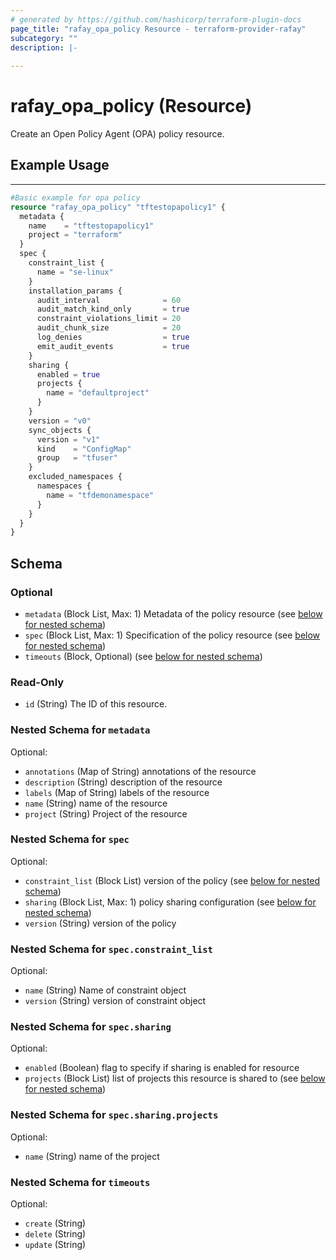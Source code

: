 ```yaml
---
# generated by https://github.com/hashicorp/terraform-plugin-docs
page_title: "rafay_opa_policy Resource - terraform-provider-rafay"
subcategory: ""
description: |-
  
---
```


# rafay_opa_policy (Resource)

Create an Open Policy Agent (OPA) policy resource. 

## Example Usage

---

```terraform
#Basic example for opa policy
resource "rafay_opa_policy" "tftestopapolicy1" {
  metadata {
    name    = "tftestopapolicy1"
    project = "terraform"
  }
  spec {
    constraint_list {
      name = "se-linux"
    }
    installation_params {
      audit_interval              = 60
      audit_match_kind_only       = true
      constraint_violations_limit = 20
      audit_chunk_size            = 20
      log_denies                  = true
      emit_audit_events           = true
    }
    sharing {
      enabled = true
      projects {
        name = "defaultproject"
      }
    }
    version = "v0"
    sync_objects {
      version = "v1"
      kind    = "ConfigMap"
      group   = "tfuser"
    }
    excluded_namespaces {
      namespaces {
        name = "tfdemonamespace"
      }
    }
  }
}
```

<!-- schema generated by tfplugindocs -->
## Schema

### Optional

- `metadata` (Block List, Max: 1) Metadata of the policy resource (see [below for nested schema](#nestedblock--metadata))
- `spec` (Block List, Max: 1) Specification of the policy resource (see [below for nested schema](#nestedblock--spec))
- `timeouts` (Block, Optional) (see [below for nested schema](#nestedblock--timeouts))

### Read-Only

- `id` (String) The ID of this resource.

<a id="nestedblock--metadata"></a>
### Nested Schema for `metadata`

Optional:

- `annotations` (Map of String) annotations of the resource
- `description` (String) description of the resource
- `labels` (Map of String) labels of the resource
- `name` (String) name of the resource
- `project` (String) Project of the resource


<a id="nestedblock--spec"></a>
### Nested Schema for `spec`

Optional:

- `constraint_list` (Block List) version of the policy (see [below for nested schema](#nestedblock--spec--constraint_list))
- `sharing` (Block List, Max: 1) policy sharing configuration (see [below for nested schema](#nestedblock--spec--sharing))
- `version` (String) version of the policy

<a id="nestedblock--spec--constraint_list"></a>
### Nested Schema for `spec.constraint_list`

Optional:

- `name` (String) Name of constraint object
- `version` (String) version of constraint object


<a id="nestedblock--spec--sharing"></a>
### Nested Schema for `spec.sharing`

Optional:

- `enabled` (Boolean) flag to specify if sharing is enabled for resource
- `projects` (Block List) list of projects this resource is shared to (see [below for nested schema](#nestedblock--spec--sharing--projects))

<a id="nestedblock--spec--sharing--projects"></a>
### Nested Schema for `spec.sharing.projects`

Optional:

- `name` (String) name of the project




<a id="nestedblock--timeouts"></a>
### Nested Schema for `timeouts`

Optional:

- `create` (String)
- `delete` (String)
- `update` (String)


